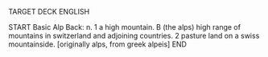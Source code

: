 TARGET DECK
ENGLISH

START
Basic
Alp
Back: n. 1 a high mountain. B (the alps) high range of mountains in switzerland and adjoining countries. 2 pasture land on a swiss mountainside. [originally alps, from greek alpeis]
END
